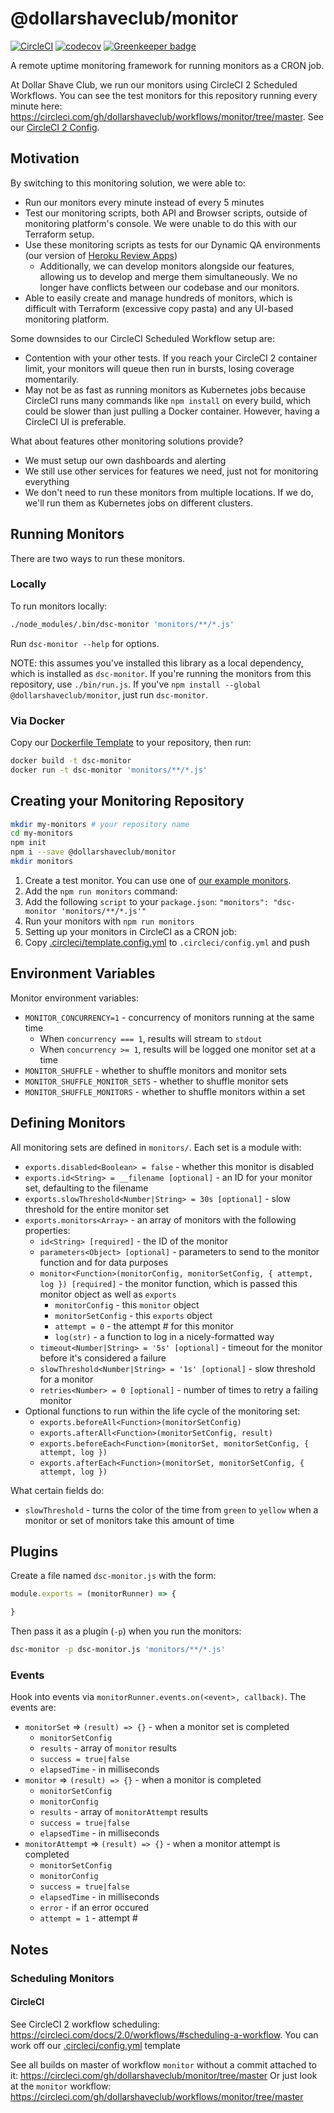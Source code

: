 # @dollarshaveclub/monitor

[![CircleCI](https://circleci.com/gh/dollarshaveclub/monitor/tree/master.svg?style=svg&circle-token=8d27ba25d161dbd81a19eddea92f6e3f69f8c218)](https://circleci.com/gh/dollarshaveclub/monitor/tree/master)
[![codecov](https://codecov.io/gh/dollarshaveclub/monitor/branch/master/graph/badge.svg?token=7dgu14EsZp)](https://codecov.io/gh/dollarshaveclub/monitor)
[![Greenkeeper badge](https://badges.greenkeeper.io/dollarshaveclub/monitor.svg?token=882bf829fa5624cf562abac32aa14c00e2b636aa738c8bd72593b26740655743&ts=1510381924742)](https://greenkeeper.io/)

A remote uptime monitoring framework for running monitors as a CRON job.

At Dollar Shave Club, we run our monitors using CircleCI 2 Scheduled Workflows.
You can see the test monitors for this repository running every minute here: https://circleci.com/gh/dollarshaveclub/workflows/monitor/tree/master.
See our [CircleCI 2 Config](.circleci/config.yml).

## Motivation

By switching to this monitoring solution, we were able to:

- Run our monitors every minute instead of every 5 minutes
- Test our monitoring scripts, both API and Browser scripts, outside of monitoring platform's console. We were unable to do this with our Terraform setup.
- Use these monitoring scripts as tests for our Dynamic QA environments (our version of [Heroku Review Apps](https://devcenter.heroku.com/articles/github-integration-review-apps))
  - Additionally, we can develop monitors alongside our features, allowing us to develop and merge them simultaneously. We no longer have conflicts between our codebase and our monitors.
- Able to easily create and manage hundreds of monitors, which is difficult with Terraform (excessive copy pasta) and any UI-based monitoring platform.

Some downsides to our CircleCI Scheduled Workflow setup are:

- Contention with your other tests. If you reach your CircleCI 2 container limit, your monitors will queue then run in bursts, losing coverage momentarily.
- May not be as fast as running monitors as Kubernetes jobs because CircleCI runs many commands like `npm install` on every build,
  which could be slower than just pulling a Docker container.
  However, having a CircleCI UI is preferable.

What about features other monitoring solutions provide?

- We must setup our own dashboards and alerting
- We still use other services for features we need, just not for monitoring everything
- We don't need to run these monitors from multiple locations.
  If we do, we'll run them as Kubernetes jobs on different clusters.

## Running Monitors

There are two ways to run these monitors.

### Locally

To run monitors locally:

```bash
./node_modules/.bin/dsc-monitor 'monitors/**/*.js'
```

Run `dsc-monitor --help` for options.

NOTE: this assumes you've installed this library as a local dependency, which is installed as `dsc-monitor`.
If you're running the monitors from this repository, use `./bin/run.js`.
If you've `npm install --global @dollarshaveclub/monitor`, just run `dsc-monitor`.

### Via Docker

Copy our [Dockerfile Template](Dockerfile.template) to your repository, then run:

```bash
docker build -t dsc-monitor
docker run -t dsc-monitor 'monitors/**/*.js'
```

## Creating your Monitoring Repository

```bash
mkdir my-monitors # your repository name
cd my-monitors
npm init
npm i --save @dollarshaveclub/monitor
mkdir monitors
```

1. Create a test monitor. You can use one of [our example monitors](monitors/).
1. Add the `npm run monitors` command:
  1. Add the following `script` to your `package.json`: `"monitors": "dsc-monitor 'monitors/**/*.js'"`
  1. Run your monitors with `npm run monitors`
1. Setting up your monitors in CircleCI as a CRON job:
  1. Copy [.circleci/template.config.yml](.circleci/template.config.yml) to `.circleci/config.yml` and push

## Environment Variables

Monitor environment variables:

- `MONITOR_CONCURRENCY=1` - concurrency of monitors running at the same time
  - When `concurrency === 1`, results will stream to `stdout`
  - When `concurrency >= 1`, results will be logged one monitor set at a time
- `MONITOR_SHUFFLE` - whether to shuffle monitors and monitor sets
- `MONITOR_SHUFFLE_MONITOR_SETS` - whether to shuffle monitor sets
- `MONITOR_SHUFFLE_MONITORS` - whether to shuffle monitors within a set

## Defining Monitors

All monitoring sets are defined in `monitors/`.
Each set is a module with:

- `exports.disabled<Boolean> = false` - whether this monitor is disabled
- `exports.id<String> = __filename [optional]` - an ID for your monitor set, defaulting to the filename
- `exports.slowThreshold<Number|String> = 30s [optional]` - slow threshold for the entire monitor set
- `exports.monitors<Array>` - an array of monitors with the following properties:
  - `id<String> [required]` - the ID of the monitor
  - `parameters<Object> [optional]` - parameters to send to the monitor function and for data purposes
  - `monitor<Function>(monitorConfig, monitorSetConfig, { attempt, log }) [required]` - the monitor function, which is passed this monitor object as well as `exports`
    - `monitorConfig` - this `monitor` object
    - `monitorSetConfig` - this `exports` object
    - `attempt = 0` - the attempt # for this monitor
    - `log(str)` - a function to log in a nicely-formatted way
  - `timeout<Number|String> = '5s' [optional]` - timeout for the monitor before it's considered a failure
  - `slowThreshold<Number|String> = '1s' [optional]` - slow threshold for a monitor
  - `retries<Number> = 0 [optional]` - number of times to retry a failing monitor
- Optional functions to run within the life cycle of the monitoring set:
  - `exports.beforeAll<Function>(monitorSetConfig)`
  - `exports.afterAll<Function>(monitorSetConfig, result)`
  - `exports.beforeEach<Function>(monitorSet, monitorSetConfig, { attempt, log })`
  - `exports.afterEach<Function>(monitorSet, monitorSetConfig, { attempt, log })`

What certain fields do:

- `slowThreshold` - turns the color of the time from `green` to `yellow` when a monitor or set of monitors take this amount of time

## Plugins

Create a file named `dsc-monitor.js` with the form:

```js
module.exports = (monitorRunner) => {

}
```

Then pass it as a plugin (`-p`) when you run the monitors:

```bash
dsc-monitor -p dsc-monitor.js 'monitors/**/*.js'
```

### Events

Hook into events via `monitorRunner.events.on(<event>, callback)`. The events are:

- `monitorSet` => `(result) => {}` - when a monitor set is completed
  - `monitorSetConfig`
  - `results` - array of `monitor` results
  - `success = true|false`
  - `elapsedTime` - in milliseconds
- `monitor` => `(result) => {}` - when a monitor is completed
  - `monitorSetConfig`
  - `monitorConfig`
  - `results` - array of `monitorAttempt` results
  - `success = true|false`
  - `elapsedTime` - in milliseconds
- `monitorAttempt` => `(result) => {}` - when a monitor attempt is completed
  - `monitorSetConfig`
  - `monitorConfig`
  - `success = true|false`
  - `elapsedTime` - in milliseconds
  - `error` - if an error occured
  - `attempt = 1` - attempt #

## Notes

### Scheduling Monitors

#### CircleCI

See CircleCI 2 workflow scheduling: https://circleci.com/docs/2.0/workflows/#scheduling-a-workflow. You can work off our [.circleci/config.yml](.circleci/template.config.yml) template

See all builds on master of workflow `monitor` without a commit attached to it: https://circleci.com/gh/dollarshaveclub/monitor/tree/master
Or just look at the `monitor` workflow: https://circleci.com/gh/dollarshaveclub/workflows/monitor/tree/master
